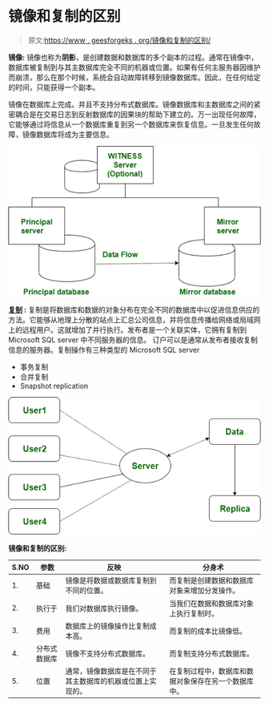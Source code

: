 # 镜像和复制的区别

> 原文:[https://www . geesforgeks . org/镜像和复制的区别/](https://www.geeksforgeeks.org/difference-between-mirroring-and-replication/)

**镜像:**
镜像也称为**阴影**，是创建数据和数据库的多个副本的过程。通常在镜像中，数据库被复制到与其主数据库完全不同的机器或位置。如果有任何主服务器因维护而崩溃，那么在那个时候，系统会自动故障转移到镜像数据库。因此，在任何给定的时间，只能获得一个副本。

镜像在数据库上完成。并且不支持分布式数据库。镜像数据库和主数据库之间的紧密耦合是在交易日志到反射数据库的因果块的帮助下建立的。万一出现任何故障，它能够通过将信息从一个数据库重复到另一个数据库来恢复信息。一旦发生任何故障，镜像数据库将成为主要信息。

![](img/c124415483414cf484b14afb384e92fb.png)

**[复制](https://www.geeksforgeeks.org/data-replication-in-dbms/) :**
复制是将数据库和数据的对象分布在完全不同的数据库中以促进信息供应的方法。它能够从地理上分散的站点上汇总公司信息，并将信息传播给网络或局域网上的远程用户。这就增加了并行执行。发布者是一个关联实体，它拥有复制到 Microsoft SQL server 中不同服务器的信息。
订户可以是通常从发布者接收复制信息的服务器。复制操作有三种类型的 Microsoft SQL server

*   事务复制
*   合并复制
*   Snapshot replication

![](img/38f1780d854cbd5fab02a4a21c801edf.png)

**镜像和复制的区别:**

<center>

| S.NO | 参数 | 反映 | 分身术 |
| --- | --- | --- | --- |
| 1. | 基础 | 镜像是将数据或数据库复制到不同的位置。 | 而复制是创建数据和数据库对象来增加分发操作。 |
| 2. | 执行于 | 我们对数据库执行镜像。 | 当我们在数据和数据库对象上执行复制时。 |
| 3. | 费用 | 数据库上的镜像操作比复制成本高。 | 而复制的成本比镜像低。 |
| 4. | 分布式数据库 | 镜像不支持分布式数据库。 | 而复制支持分布式数据库。 |
| 5. | 位置 | 通常，镜像数据库是在不同于其主数据库的机器或位置上实现的。 | 在复制过程中，数据库和数据对象保存在另一个数据库中。 |

</center>